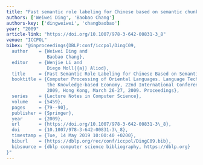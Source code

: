 ```yaml
---
title: "Fast semantic role labeling for Chinese based on semantic chunking"
authors: ['Weiwei Ding', 'Baobao Chang']
authors-key: ['dingweiwei', 'changbaobao']
year: "2009"
article-link: "https://doi.org/10.1007/978-3-642-00831-3_8"
venue: "ICCPOL"
bibex: "@inproceedings{DBLP:conf/iccpol/DingC09,
  author    = {Weiwei Ding and
               Baobao Chang},
  editor    = {Wenjie Li and
               Diego Moll{{a}} Aliod},
  title     = {Fast Semantic Role Labeling for Chinese Based on Semantic Chunking},
  booktitle = {Computer Processing of Oriental Languages. Language Technology for
               the Knowledge-based Economy, 22nd International Conference, {ICCPOL}
               2009, Hong Kong, March 26-27, 2009. Proceedings},
  series    = {Lecture Notes in Computer Science},
  volume    = {5459},
  pages     = {79--90},
  publisher = {Springer},
  year      = {2009},
  url       = {https://doi.org/10.1007/978-3-642-00831-3\_8},
  doi       = {10.1007/978-3-642-00831-3\_8},
  timestamp = {Tue, 14 May 2019 10:00:40 +0200},
  biburl    = {https://dblp.org/rec/conf/iccpol/DingC09.bib},
  bibsource = {dblp computer science bibliography, https://dblp.org}
}"
---
```

